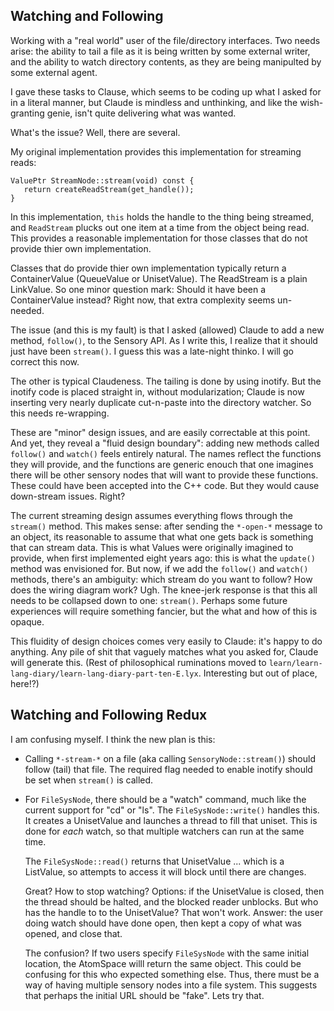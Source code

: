 Watching and Following
----------------------
Working with a "real world" user of the file/directory interfaces.
Two needs arise: the ability to tail a file as it is being written by
some external writer, and the ability to watch directory contents, as
they are being manipulted by some external agent.

I gave these tasks to Clause, which seems to be coding up what I asked
for in a literal manner, but Claude is mindless and unthinking, and
like the wish-granting genie, isn't quite delivering what was wanted.

What's the issue? Well, there are several.

My original implementation provides this implementation for streaming
reads:
```
ValuePtr StreamNode::stream(void) const {  
   return createReadStream(get_handle());
}
```
In this implementation, `this` holds the handle to the thing being
streamed, and `ReadStream` plucks out one item at a time from the object
being read. This provides a reasonable implementation for those classes
that do not provide thier own implementation.

Classes that do provide thier own implementation typically return a
ContainerValue (QueueValue or UnisetValue). The ReadStream is a plain
LinkValue. So one minor question mark: Should it have been a
ContainerValue instead? Right now, that extra complexity seems
un-needed.

The issue (and this is my fault) is that I asked (allowed) Claude to add
a new method, `follow()`, to the Sensory API. As I write this, I realize
that it should just have been `stream()`. I guess this was a late-night
thinko. I will go correct this now.

The other is typical Claudeness. The tailing is done by using inotify.
But the inotify code is placed straight in, without modularization;
Claude is now inserting very nearly duplicate cut-n-paste into the
directory watcher. So this needs re-wrapping.

These are "minor" design issues, and are easily correctable at this
point. And yet, they reveal a "fluid design boundary": adding new
methods called `follow()` and `watch()` feels entirely natural. The
names reflect the functions they will provide, and the functions are
generic enouch that one imagines there will be other sensory nodes that
will want to provide these functions. These could have been accepted
into the C++ code. But they would cause down-stream issues. Right?

The current streaming design assumes everything flows through the
`stream()` method. This makes sense: after sending the `*-open-*`
message to an object, its reasonable to assume that what one gets back
is something that can stream data. This is what Values were originally
imagined to provide, when first implemented eight years ago: this is
what the `update()` method was envisioned for. But now, if we add the
`follow()` and `watch()` methods, there's an ambiguity: which stream do
you want to follow? How does the wiring diagram work? Ugh. The knee-jerk
response is that this all needs to be collapsed down to one: `stream()`.
Perhaps some future experiences will require something fancier, but the
what and how of this is opaque.

This fluidity of design choices comes very easily to Claude: it's happy
to do anything. Any pile of shit that vaguely matches what you asked
for, Claude will generate this. (Rest of philosophical ruminations moved
to `learn/learn-lang-diary/learn-lang-diary-part-ten-E.lyx`. Interesting
but out of place, here!?)

Watching and Following Redux
----------------------------
I am confusing myself. I think the new plan is this:
* Calling `*-stream-*` on a file (aka calling `SensoryNode::stream()`)
  should follow (tail) that file. The required flag needed to
  enable inotify should be set when `stream()` is called.

* For `FileSysNode`, there should be a "watch" command, much like the
  current support for "cd" or "ls". The `FileSysNode::write()` handles
  this. It creates a UnisetValue and launches a thread to fill that
  uniset. This is done for *each* watch, so that multiple watchers can
  run at the same time.

  The `FileSysNode::read()` returns that UnisetValue ... which is a
  ListValue, so attempts to access it will block until there are changes.

  Great? How to stop watching? Options: if the UnisetValue is closed,
  then the thread should be halted, and the blocked reader unblocks.
  But who has the handle to to the UnisetValue? That won't work.
  Answer: the user doing watch should have done open, then kept a copy
  of what was opened, and close that.

  The confusion? If two users specify `FileSysNode` with the same
  initial location, the AtomSpace willl return the same object. This
  could be confusing for this who expected something else. Thus,
  there must be a way of having multiple sensory nodes into a file
  system.  This suggests that perhaps the initial URL should be "fake".
  Lets try that.

